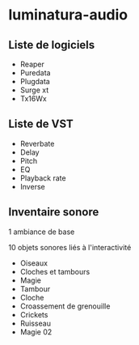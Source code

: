 # luminatura-audio

## Liste de logiciels
* Reaper
* Puredata
* Plugdata
* Surge xt
* Tx16Wx

## Liste de VST
* Reverbate
* Delay
* Pitch
* EQ
* Playback rate
* Inverse

## Inventaire sonore
1 ambiance de base

10 objets sonores liés à l'interactivité
* Oiseaux
* Cloches et tambours
* Magie
* Tambour
* Cloche
* Croassement de grenouille
* Crickets
* Ruisseau
* Magie 02
